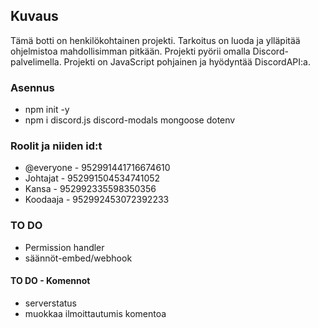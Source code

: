 ## Kuvaus
Tämä botti on henkilökohtainen projekti. Tarkoitus on luoda ja ylläpitää ohjelmistoa mahdollisimman pitkään. Projekti pyörii omalla Discord-palvelimella. Projekti on JavaScript pohjainen ja hyödyntää DiscordAPI:a.


### Asennus

*  npm init -y
*  npm i discord.js discord-modals mongoose dotenv


### Roolit ja niiden id:t

* @everyone - 952991441716674610 
* Johtajat - 952991504534741052
* Kansa - 952992335598350356
* Koodaaja - 952992453072392233

### TO DO

* Permission handler
* säännöt-embed/webhook

#### TO DO - Komennot
* serverstatus
* muokkaa ilmoittautumis komentoa